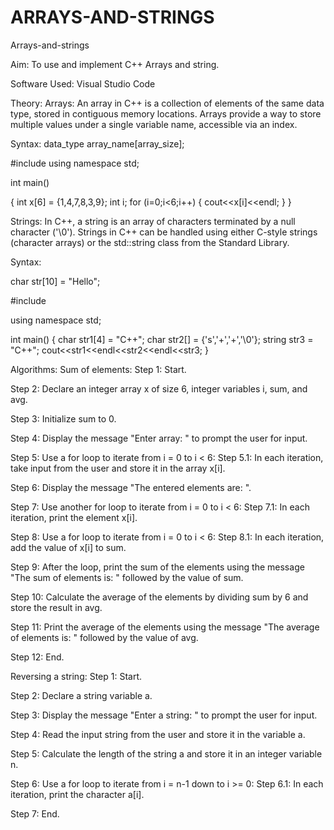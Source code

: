 # ARRAYS-AND-STRINGS
Arrays-and-strings

Aim:
To use and implement C++ Arrays and string.

Software Used:
Visual Studio Code

Theory:
Arrays:
An array in C++ is a collection of elements of the same data type, stored in contiguous memory locations. Arrays provide a way to store multiple values under a single variable name, accessible via an index.

Syntax:
data_type array_name[array_size];

#include<iostream>
using namespace std;

int main()

{
    int x[6] = {1,4,7,8,3,9};
    int i;
    for (i=0;i<6;i++)
    {
        cout<<x[i]<<endl;
    }
}



Strings:
In C++, a string is an array of characters terminated by a null character ('\0'). Strings in C++ can be handled using either C-style strings (character arrays) or the std::string class from the Standard Library.



Syntax:

char str[10] = "Hello";

#include<iostream>

using namespace std;

int main()
{
    char str1[4] = "C++";
    char str2[] = {'s','+','+','\0'};
    string str3 = "C++";
    cout<<str1<<endl<<str2<<endl<<str3;
}


Algorithms:
Sum of elements:
Step 1: Start.

Step 2: Declare an integer array x of size 6, integer variables i, sum, and avg.

Step 3: Initialize sum to 0.

Step 4: Display the message "Enter array: " to prompt the user for input.

Step 5: Use a for loop to iterate from i = 0 to i < 6:
Step 5.1: In each iteration, take input from the user and store it in the array x[i].

Step 6: Display the message "The entered elements are: ".

Step 7: Use another for loop to iterate from i = 0 to i < 6:
Step 7.1: In each iteration, print the element x[i].

Step 8: Use a for loop to iterate from i = 0 to i < 6:
Step 8.1: In each iteration, add the value of x[i] to sum.

Step 9: After the loop, print the sum of the elements using the message "The sum of elements is: " followed by the value of sum.

Step 10: Calculate the average of the elements by dividing sum by 6 and store the result in avg.

Step 11: Print the average of the elements using the message "The average of elements is: " followed by the value of avg.

Step 12: End.

Reversing a string:
Step 1: Start.

Step 2: Declare a string variable a.

Step 3: Display the message "Enter a string: " to prompt the user for input.

Step 4: Read the input string from the user and store it in the variable a.

Step 5: Calculate the length of the string a and store it in an integer variable n.

Step 6: Use a for loop to iterate from i = n-1 down to i >= 0:
Step 6.1: In each iteration, print the character a[i].

Step 7: End.
